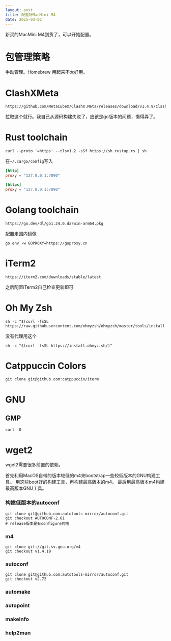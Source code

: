 ```yaml
---
layout: post
title: 配置好MacMini M4
date: 2025-03-02
---
```


新买的MacMini M4到货了，可以开始配置。

# 包管理策略
手动管理。Homebrew 用起来不太好用。

# ClashXMeta
```
https://github.com/MetaCubeX/ClashX.Meta/releases/download/v1.4.9/ClashX.Meta.zip
```
拉取这个就行。我自己从源码构建失败了，应该是go版本的问题，懒得弄了。

# Rust toolchain
```shell
curl --proto '=https' --tlsv1.2 -sSf https://sh.rustup.rs | sh
```

在`~/.cargo/config`写入
```toml
[http]
proxy = "127.0.0.1:7890"

[https]
proxy = "127.0.0.1:7890"
```

# Golang toolchain
```
https://go.dev/dl/go1.24.0.darwin-arm64.pkg
```
配置走国内镜像
```shell
go env -w GOPROXY=https://goproxy.cn
```

# iTerm2
```
https://iterm2.com/downloads/stable/latest
```
之后配置iTerm2自己检查更新即可

# Oh My Zsh
```shell
sh -c "$(curl -fsSL https://raw.githubusercontent.com/ohmyzsh/ohmyzsh/master/tools/install.sh)"
```

没有代理用这个
```shell
sh -c "$(curl -fsSL https://install.ohmyz.sh/)"
```

# Catppuccin Colors
```shell
git clone git@github.com:catppuccin/iterm
```

# GNU
## GMP
```
curl -O
```

# wget2
wget2需要很多前置的依赖。

首先利用MacOS自带的版本较低的m4来bootstrap一些较低版本的GNU构建工具。
用这些boot好的构建工具，再构建最高版本的m4。
最后用最高版本m4构建最高版本GNU工具。

### 构建低版本的autoconf
```shell
git clone git@github.com:autotools-mirror/autoconf.git
git checkout AUTOCONF-2.61
# release版本是有configure的哦
```



### m4
```shell
git clone git://git.sv.gnu.org/m4
git checkout v1.4.19
```

### autoconf
```shell
git clone git@github.com:autotools-mirror/autoconf.git
git checkout v2.72
```

### automake

### autopoint

### makeinfo

### help2man